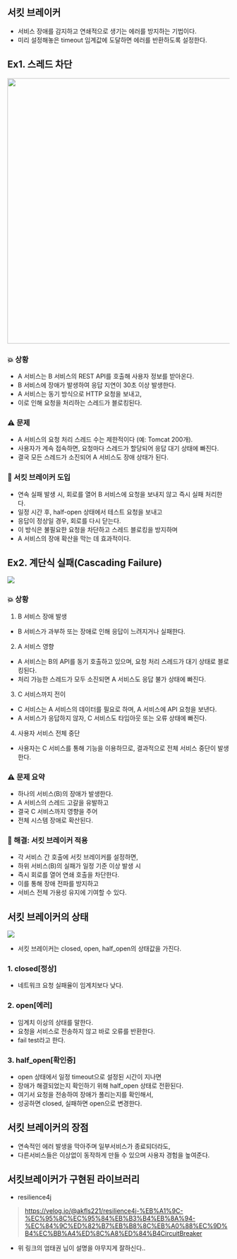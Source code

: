 ## 서킷 브레이커
- 서비스 장애를 감지하고 연쇄적으로 생기는 에러를 방지하는 기법이다. <br>
- 미리 설정해놓은 timeout 임계값에 도달하면 에러를 반환하도록 설정한다.

## Ex1. 스레드 차단
<img width="600" src="https://github.com/user-attachments/assets/006054a8-02e4-434e-a0aa-2b2b5d2c5184"/><br>
### 💥 상황
- A 서비스는 B 서비스의 REST API를 호출해 사용자 정보를 받아온다.
- B 서비스에 장애가 발생하여 응답 지연이 30초 이상 발생한다.
- A 서비스는 동기 방식으로 HTTP 요청을 보내고,
- 이로 인해 요청을 처리하는 스레드가 블로킹된다.

### ⚠ 문제
- A 서비스의 요청 처리 스레드 수는 제한적이다 (예: Tomcat 200개).
- 사용자가 계속 접속하면, 요청마다 스레드가 할당되어 응답 대기 상태에 빠진다.
- 결국 모든 스레드가 소진되어 A 서비스도 장애 상태가 된다.

### 🔌 서킷 브레이커 도입
- 연속 실패 발생 시, 회로를 열어 B 서비스에 요청을 보내지 않고 즉시 실패 처리한다.
- 일정 시간 후, half-open 상태에서 테스트 요청을 보내고
- 응답이 정상일 경우, 회로를 다시 닫는다.
- 이 방식은 불필요한 요청을 차단하고 스레드 블로킹을 방지하며
- A 서비스의 장애 확산을 막는 데 효과적이다.

## Ex2. 계단식 실패(Cascading Failure)
<img src="https://github.com/user-attachments/assets/0118f708-c19a-4bb5-ba54-92bb408f4838"/><br>

### 💥 상황
1. B 서비스 장애 발생
- B 서비스가 과부하 또는 장애로 인해 응답이 느려지거나 실패한다.
2. A 서비스 영향
- A 서비스는 B의 API를 동기 호출하고 있으며, 요청 처리 스레드가 대기 상태로 블로킹된다.
- 처리 가능한 스레드가 모두 소진되면 A 서비스도 응답 불가 상태에 빠진다.
3. C 서비스까지 전이
- C 서비스는 A 서비스의 데이터를 필요로 하며, A 서비스에 API 요청을 보낸다.
- A 서비스가 응답하지 않자, C 서비스도 타임아웃 또는 오류 상태에 빠진다.
4. 사용자 서비스 전체 중단
- 사용자는 C 서비스를 통해 기능을 이용하므로, 결과적으로 전체 서비스 중단이 발생한다.

### ⚠ 문제 요약
- 하나의 서비스(B)의 장애가 발생한다.
- A 서비스의 스레드 고갈을 유발하고
- 결국 C 서비스까지 영향을 주어
- 전체 시스템 장애로 확산된다.

### 🔌 해결: 서킷 브레이커 적용
- 각 서비스 간 호출에 서킷 브레이커를 설정하면,
- 하위 서비스(B)의 실패가 일정 기준 이상 발생 시
- 즉시 회로를 열어 연쇄 호출을 차단한다.
- 이를 통해 장애 전파를 방지하고
- 서비스 전체 가용성 유지에 기여할 수 있다.

## 서킷 브레이커의 상태
<img src="https://github.com/user-attachments/assets/1a4983e8-fb0a-4e25-8f2d-c9ae19ed6fe5"/><br>
- 서킷 브레이커는 closed, open, half_open의 상태값을 가진다. <br>
### 1. closed[정상]
- 네트워크 요청 실패율이 임계치보다 낮다. <br>

### 2. open[에러]
- 임계치 이상의 상태를 말한다. <br>
- 요청을 서비스로 전송하지 않고 바로 오류를 반환한다.
- fail test라고 한다. <br>

### 3. half_open[확인중]
- open 상태에서 일정 timeout으로 설정된 시간이 지나면 <br>
- 장애가 해결되었는지 확인하기 위해 half_open 상태로 전환된다. <br>
- 여기서 요청을 전송하여 장애가 풀리는지를 확인해서,
- 성공하면 closed, 실패하면 open으로 변경한다. <br>

## 서킷 브레이커의 장점
- 연속적인 에러 발생을 막아주며 일부서비스가 종료되더라도,
- 다른서비스들은 이상없이 동작하게 만들 수 있으며 사용자 경험을 높여준다.

## 서킷브레이커가 구현된 라이브러리
- resilience4j
>https://velog.io/@akfls221/resilience4j-%EB%A1%9C-%EC%95%8C%EC%95%84%EB%B3%B4%EB%8A%94-%EC%84%9C%ED%82%B7%EB%B8%8C%EB%A0%88%EC%9D%B4%EC%BB%A4%ED%8C%A8%ED%84%B4CircuitBreaker
- 위 링크의 엄태권 님이 설명을 야무지게 잘하신다..


